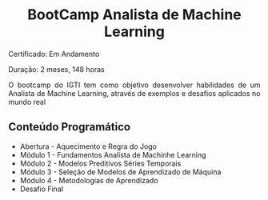 
<h1 align="center" > BootCamp Analista de Machine Learning  </h1>

<p align="justify"> Certificado: Em Andamento </p>

<p align="justify"> Duração: 2 meses, 148 horas </p>

<p align="justify"> O bootcamp do IGTI tem como objetivo desenvolver  habilidades de um Analista de Machine Learning, através de exemplos e desafios 
aplicados no mundo real</p>

## Conteúdo Programático 

* Abertura - Aquecimento e Regra do Jogo 
* Módulo 1 - Fundamentos Analista de Machinhe Learning 
* Módulo 2 - Modelos Preditivos Séries Temporais
* Módulo 3 - Seleção de Modelos de Aprendizado de Máquina
* Módulo 4 - Metodologias de Aprendizado
* Desafio Final 


